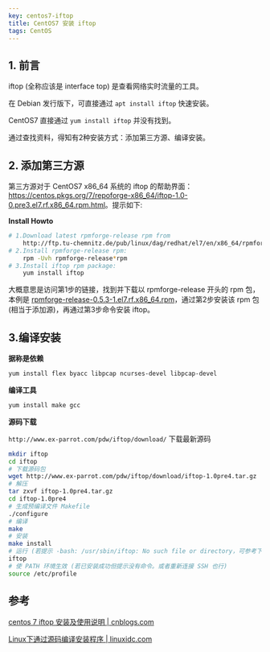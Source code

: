 ```yaml
---
key: centos7-iftop
title: CentOS7 安装 iftop
tags: CentOS
---
```


## 1. 前言

iftop (全称应该是 interface top) 是查看网络实时流量的工具。

在 Debian 发行版下，可直接通过 `apt install iftop` 快速安装。

CentOS7 直接通过 `yum install iftop` 并没有找到。



通过查找资料，得知有2种安装方式：添加第三方源、编译安装。

## 2. 添加第三方源

第三方源对于 CentOS7 x86_64 系统的 iftop 的帮助界面：<https://centos.pkgs.org/7/repoforge-x86_64/iftop-1.0-0.pre3.el7.rf.x86_64.rpm.html>。提示如下:

**Install Howto**

```bash
# 1.Download latest rpmforge-release rpm from
	http://ftp.tu-chemnitz.de/pub/linux/dag/redhat/el7/en/x86_64/rpmforge/RPMS/
# 2.Install rpmforge-release rpm:
	rpm -Uvh rpmforge-release*rpm
# 3.Install iftop rpm package:
	yum install iftop
```

大概意思是访问第1步的链接，找到并下载以 rpmforge-release 开头的 rpm 包，本例是 [
rpmforge-release-0.5.3-1.el7.rf.x86_64.rpm](http://ftp.tu-chemnitz.de/pub/linux/dag/redhat/el7/en/x86_64/rpmforge/RPMS/rpmforge-release-0.5.3-1.el7.rf.x86_64.rpm)，通过第2步安装该 rpm 包 (相当于添加源)，再通过第3步命令安装 iftop。



## 3.编译安装

**据称是依赖**

```bash
yum install flex byacc libpcap ncurses-devel libpcap-devel
```

**编译工具**

```bash
yum install make gcc
```

**源码下载**

`http://www.ex-parrot.com/pdw/iftop/download/` 下载最新源码

```bash
mkdir iftop
cd iftop
# 下载源码包
wget http://www.ex-parrot.com/pdw/iftop/download/iftop-1.0pre4.tar.gz
# 解压
tar zxvf iftop-1.0pre4.tar.gz
cd iftop-1.0pre4
# 生成预编译文件 Makefile
./configure
# 编译
make
# 安装
make install
# 运行 (若提示 -bash: /usr/sbin/iftop: No such file or directory，可参考下一步)
iftop
# 使 PATH 环境生效 (若已安装成功但提示没有命令。或者重新连接 SSH 也行)
source /etc/profile
```

## 参考
[centos 7 iftop 安装及使用说明 | cnblogs.com](https://www.cnblogs.com/yyxianren/p/12400513.html)

[Linux下通过源码编译安装程序 | linuxidc.com](http://www.linuxidc.com/Linux/2015-03/114689.htm)

